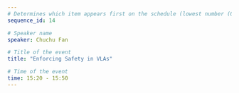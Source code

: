 ```yaml
---
# Determines which item appears first on the schedule (lowest number (0) appears first)
sequence_id: 14

# Speaker name
speaker: Chuchu Fan

# Title of the event
title: "Enforcing Safety in VLAs"

# Time of the event
time: 15:20 - 15:50
---
```

